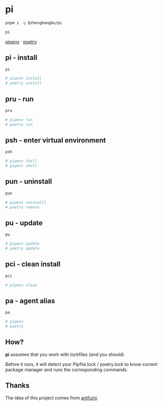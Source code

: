 # pi

```bash
pnpm i -g @zhengbangbo/pi

pi
```

[pipenv](https://pipenv.pypa.io/en/latest/) · [poetry](https://python-poetry.org/)

## pi - install
```bash
pi

# pipenv install
# poetry install
```

## pru - run
```bash
pru

# pipenv run
# poetry run
```

## psh - enter virtual environment
```bash
psh

# pipenv shell
# pipenv shell
```

## pun - uninstall
```bash
pun

# pipenv uninsatll
# poetry remove
```

## pu - update
```bash
pu

# pipenv update
# poetry update
```

## pci - clean install
```bash
pci

# pipenv clean
```

## pa - agent alias
```bash
pa

# pipenv
# poetry
```

## How?

**pi** assumes that you work with lockfiles (and you should)

Before it runs, it will detect your Pipfile.lock / poetry.lock to know current package manager and runs the corresponding commands.

## Thanks

The idea of this project comes from [antfu/ni](https://github.com/antfu/ni).
